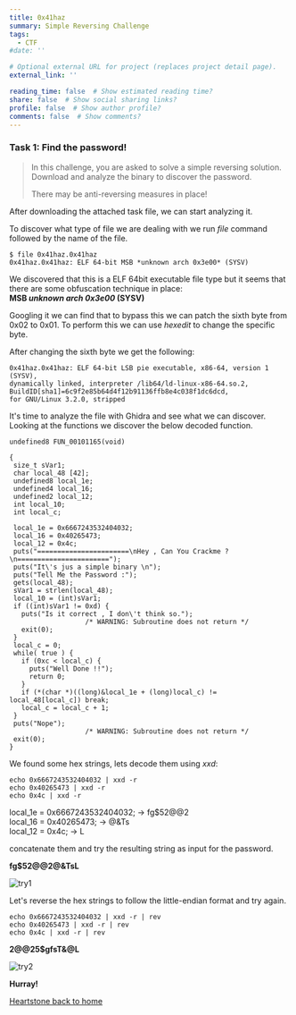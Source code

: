```yaml
---
title: 0x41haz
summary: Simple Reversing Challenge
tags:
  - CTF
#date: ''

# Optional external URL for project (replaces project detail page).
external_link: ''

reading_time: false  # Show estimated reading time?
share: false  # Show social sharing links?
profile: false  # Show author profile?
comments: false  # Show comments?
---
```


### Task 1: Find the password! 
> In this challenge, you are asked to solve a simple reversing solution. Download and analyze the binary to discover the password.
> 
> There may be anti-reversing measures in place!

After downloading the attached task file, we can start analyzing it.

 To discover what type of file we are dealing with we run *file* command followed by the name of the file.
 
```
$ file 0x41haz.0x41haz                                                                                            
0x41haz.0x41haz: ELF 64-bit MSB *unknown arch 0x3e00* (SYSV)
```

We discovered that this is a ELF 64bit executable file type but it seems that there are some obfuscation technique in place:
\
 **MSB *unknown arch 0x3e00* (SYSV)**
 
 Googling it we can find that to bypass this we can patch the sixth byte from 0x02 to 0x01.
 To perform this we can use *hexedit* to change the specific byte.
 
 After changing the sixth byte we get the following:
 ```
0x41haz.0x41haz: ELF 64-bit LSB pie executable, x86-64, version 1 (SYSV), 
dynamically linked, interpreter /lib64/ld-linux-x86-64.so.2,
BuildID[sha1]=6c9f2e85b64d4f12b91136ffb8e4c038f1dc6dcd,
for GNU/Linux 3.2.0, stripped
 ```
 
 It's time to analyze the file with Ghidra and see what we can discover.
 Looking at the functions we discover the below decoded function.
 ```
 undefined8 FUN_00101165(void)

{
  size_t sVar1;
  char local_48 [42];
  undefined8 local_1e;
  undefined4 local_16;
  undefined2 local_12;
  int local_10;
  int local_c;
  
  local_1e = 0x6667243532404032;
  local_16 = 0x40265473;
  local_12 = 0x4c;
  puts("=======================\nHey , Can You Crackme ?\n=======================");
  puts("It\'s jus a simple binary \n");
  puts("Tell Me the Password :");
  gets(local_48);
  sVar1 = strlen(local_48);
  local_10 = (int)sVar1;
  if ((int)sVar1 != 0xd) {
    puts("Is it correct , I don\'t think so.");
                    /* WARNING: Subroutine does not return */
    exit(0);
  }
  local_c = 0;
  while( true ) {
    if (0xc < local_c) {
      puts("Well Done !!");
      return 0;
    }
    if (*(char *)((long)&local_1e + (long)local_c) != local_48[local_c]) break;
    local_c = local_c + 1;
  }
  puts("Nope");
                    /* WARNING: Subroutine does not return */
  exit(0);
}
```

We found some hex strings, lets decode them using *xxd*:
```
echo 0x6667243532404032 | xxd -r
echo 0x40265473 | xxd -r
echo 0x4c | xxd -r
```
local_1e = 0x6667243532404032; -> fg$52@@2\
local_16 = 0x40265473; -> @&Ts\
local_12 = 0x4c; ->  L

concatenate them and try the resulting string as input for the password.

**fg$52@@2@&TsL**

![try1](https://user-images.githubusercontent.com/70201797/166164363-b1d60e03-e187-4707-aa20-52f152000e16.png)

Let's reverse the hex strings to follow the little-endian format and try again. 
```
echo 0x6667243532404032 | xxd -r | rev
echo 0x40265473 | xxd -r | rev
echo 0x4c | xxd -r | rev
```
**2@@25$gfsT&@L**

![try2](https://user-images.githubusercontent.com/70201797/166164391-0a17a6f0-ccf9-4ecd-8fe2-d77fd71628b4.png)

**Hurray!**

[Heartstone back to home](https://matteogreek.github.io)
